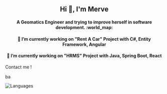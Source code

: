 
<!--
**merdemli/Merdemli** is a ✨ _special_ ✨ repository because its `README.md` (this file) appears on your GitHub profile.

Here are some ideas to get you started:

- 🔭 I’m currently working on ...
- 🌱 I’m currently learning ...
- 👯 I’m looking to collaborate on ...
- 🤔 I’m looking for help with ...
- 💬 Ask me about ...
- 📫 How to reach me: ...
- 😄 Pronouns: ...
- ⚡ Fun fact: ...
-->
<h2 align="center">Hi 👋, I'm Merve</h2>
<h4 align="center">A Geomatics Engineer and  trying to improve herself in software development. :world_map: </h4>
<h4 align="center">🔭 I’m currently working on "Rent A Car" Project with C#, Entity Framework, Angular</h4>
<h4 align="center">🔭 I’m currently working on "HRMS" Project with Java, Spring Boot, React</h4>

Contact me !

  
<a href="https://www.linkedin.com/in/merverdemli/" target="blank"><img align="center" src="https://cdn.jsdelivr.net/npm/simple-icons@3.0.1/icons/linkedin.svg" alt="batuhankaraman" height="15" width="20" /></a>


![Languages](https://github-readme-stats.vercel.app/api/top-langs/?username=Merdemli&layout=compact&theme=light)

